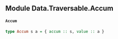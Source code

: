## Module Data.Traversable.Accum

#### `Accum`

``` purescript
type Accum s a = { accum :: s, value :: a }
```


